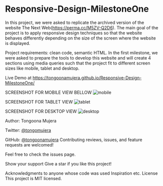 # Responsive-Design-MilestoneOne

In this project, we were asked to replicate the archived version of the website The Next Web(https://perma.cc/M5ZV-Q2D6). The main goal of the project is to apply responsive design techniques so that the website behaves differently depending on the size of the screen where the website is displayed.

Project requirements: clean code, semantic HTML. In the first milestone, we were asked to prepare the tools to develop this website and will create 4 sections using media queries such that the project fit to different screen sizes like mobile, tablet and desktop.

Live Demo at https://tongoonamujera.github.io/Responsive-Design-MilestoneOne/


SCREENSHOT FOR MOBILE VIEW BELLOW
![mobile](https://user-images.githubusercontent.com/69446259/109491401-32bd1b00-7a92-11eb-8f1c-294779639314.PNG)


SCREENSHOT FOR TABLET VIEW
![tablet](https://user-images.githubusercontent.com/69446259/109491726-a2cba100-7a92-11eb-860d-1354952800f3.PNG)


SCREENSHOT FOR DESKTOP VIEW
![desktop](https://user-images.githubusercontent.com/69446259/109491990-f5a55880-7a92-11eb-9570-b721ab81483a.PNG)


Author: Tongoona Mujera

Twitter: [@tongomujera](https://twitter.com/tongomujera)

GitHub: [@tongoonamujera](https://github.com/tongoonamujera)
Contributing reviews, issues, and feature requests are welcomed!

Feel free to check the issues page.

Show your support Give a star if you like this project!

Acknowledgments to anyone whose code was used Inspiration etc. License This project is MIT licensed.
